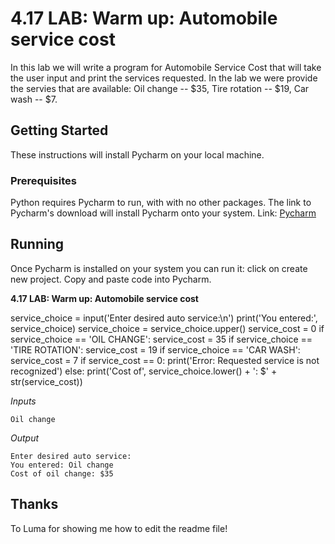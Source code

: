 # 4.17 LAB: Warm up: Automobile service cost
In this lab we will write a program for Automobile Service Cost that will take the user input and print the services requested. In the lab we were provide the servies that are available: Oil change -- $35, Tire rotation -- $19, Car wash -- $7. 

## Getting Started
These instructions will install Pycharm on your local machine.

### Prerequisites
Python requires Pycharm to run, with with no other packages. The link to Pycharm's download will install Pycharm onto your system. 
Link: [Pycharm](https://www.jetbrains.com/pycharm/download/#section=windows) 

## Running
Once Pycharm is installed on your system you can run it:
click on create new project.
Copy and paste code into Pycharm. 

**4.17 LAB: Warm up: Automobile service cost**

service_choice = input('Enter desired auto service:\n')
print('You entered:', service_choice)
service_choice = service_choice.upper()
service_cost = 0
if service_choice == 'OIL CHANGE':
        service_cost = 35
if service_choice == 'TIRE ROTATION':
        service_cost = 19
if service_choice == 'CAR WASH':
        service_cost = 7
if service_cost == 0:
        print('Error: Requested service is not recognized')
else:
        print('Cost of', service_choice.lower() + ': $' + str(service_cost))
        
 
*Inputs*
```
Oil change
``` 
*Output*
```
Enter desired auto service:
You entered: Oil change
Cost of oil change: $35
```

## Thanks
To Luma for showing me how to edit the readme file!
